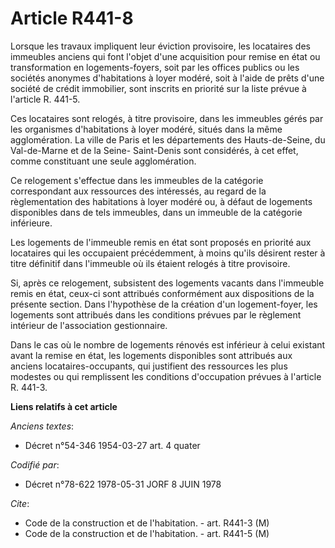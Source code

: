 # Article R441-8

Lorsque les travaux impliquent leur éviction provisoire, les locataires des immeubles anciens qui font l'objet d'une
acquisition pour remise en état ou transformation en logements-foyers, soit par les offices publics ou les sociétés anonymes
d'habitations à loyer modéré, soit à l'aide de prêts d'une société de crédit immobilier, sont inscrits en priorité sur la
liste prévue à l'article R. 441-5.

Ces locataires sont relogés, à titre provisoire, dans les immeubles gérés par les organismes d'habitations à loyer modéré,
situés dans la même agglomération. La ville de Paris et les départements des Hauts-de-Seine, du Val-de-Marne et de la Seine-
Saint-Denis sont considérés, à cet effet, comme constituant une seule agglomération.

Ce relogement s'effectue dans les immeubles de la catégorie correspondant aux ressources des intéressés, au regard de la
règlementation des habitations à loyer modéré ou, à défaut de logements disponibles dans de tels immeubles, dans un immeuble
de la catégorie inférieure.

Les logements de l'immeuble remis en état sont proposés en priorité aux locataires qui les occupaient précédemment, à moins
qu'ils désirent rester à titre définitif dans l'immeuble où ils étaient relogés à titre provisoire.

Si, après ce relogement, subsistent des logements vacants dans l'immeuble remis en état, ceux-ci sont attribués conformément
aux dispositions de la présente section. Dans l'hypothèse de la création d'un logement-foyer, les logements sont attribués
dans les conditions prévues par le règlement intérieur de l'association gestionnaire.

Dans le cas où le nombre de logements rénovés est inférieur à celui existant avant la remise en état, les logements
disponibles sont attribués aux anciens locataires-occupants, qui justifient des ressources les plus modestes ou qui
remplissent les conditions d'occupation prévues à l'article R. 441-3.

**Liens relatifs à cet article**

_Anciens textes_:

  - Décret n°54-346 1954-03-27 art. 4 quater

_Codifié par_:

  - Décret n°78-622 1978-05-31 JORF 8 JUIN 1978

_Cite_:

  - Code de la construction et de l'habitation. - art. R441-3 (M)
  - Code de la construction et de l'habitation. - art. R441-5 (M)
